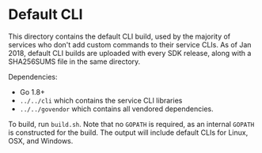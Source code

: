 # Default CLI

This directory contains the default CLI build, used by the majority of services who don't add custom commands to their service CLIs. As of Jan 2018, default CLI builds are uploaded with every SDK release, along with a SHA256SUMS file in the same directory.

Dependencies:
- Go 1.8+
- `../../cli` which contains the service CLI libraries
- `../../govendor` which contains all vendored dependencies.

To build, run `build.sh`. Note that no `GOPATH` is required, as an internal `GOPATH` is constructed for the build. The output will include default CLIs for Linux, OSX, and Windows.
